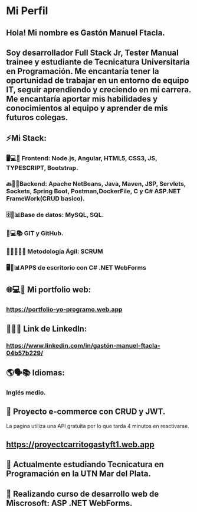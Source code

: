 # Mi Perfil
## Hola! Mi nombre es Gastón Manuel Ftacla.
## Soy desarrollador Full Stack Jr, Tester Manual trainee y estudiante de Tecnicatura Universitaria en Programación. Me encantaría tener la oportunidad de trabajar en un entorno de equipo IT,  seguir aprendiendo y creciendo en mi carrera. Me encantaría aportar mis habilidades y conocimientos al equipo y aprender de mis futuros colegas.

## ⚡Mi Stack: 

### 🖥️💻🎨 Frontend: Node.js, Angular, HTML5, CSS3, JS, TYPESCRIPT, Bootstrap. 

### 🔙🔧🤖Backend: Apache NetBeans, Java, Maven, JSP, Servlets, Sockets, Spring Boot, Postman,DockerFile, C y C# ASP.NET FrameWork(CRUD basico).

### 🗄️💾📊Base de datos: MySQL, SQL.

### 🐙💻📚 GIT y GitHub.

### 🏃‍♂️💨👨‍💻 Metodología Ágil: SCRUM

### 🖥️🔧📊APPS de escritorio con C# .NET WebForms

## 🌐💻👤 Mi portfolio web:
### https://portfolio-yo-programo.web.app

 ## 🔗👔💼 Link de Linkedln:
### https://www.linkedin.com/in/gastón-manuel-ftacla-04b57b229/


## 🌎🗣️📚 Idiomas:
### Inglés medio.

## 🔭 Proyecto e-commerce con CRUD y JWT. 
La pagina utiliza una API gratuita por lo que tarda 4 minutos en reactivarse.
## https://proyectcarritogastyft1.web.app
## 🌱 Actualmente estudiando Tecnicatura en Programación en la UTN Mar del Plata.
## 🌱 Realizando curso de desarrollo web de Miscrosoft: ASP .NET WebForms.
